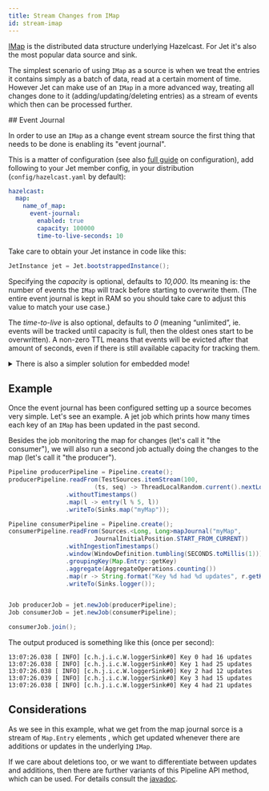 ```yaml
---
title: Stream Changes from IMap
id: stream-imap
---
```


[IMap](https://docs.hazelcast.org/docs/latest-dev/javadoc/com/hazelcast/map/IMap.html)
is the distributed data structure underlying Hazelcast. For Jet it's
also the most popular data source and sink.

The simplest scenario of using `IMap` as a source is when we treat the
entries it contains simply as a batch of data, read at a certain moment
of time. However Jet can make use of an `IMap` in a more advanced way,
treating all changes done to it (adding/updating/deleting entries) as
a stream of events which then can be processed further.

## Event Journal

In order to use an `IMap` as a change event stream source the first
thing that needs to be done is enabling its "event journal".

This is a matter of configuration (see also
[full guide](https://jet-start.sh/docs/operations/configuration) on
configuration), add following to your Jet member config, in your
 distribution
(`config/hazelcast.yaml` by default):

```yaml
hazelcast:
  map:
    name_of_map:
      event-journal:
        enabled: true
        capacity: 100000
        time-to-live-seconds: 10
```

Take care to obtain your Jet instance in code like this:

```java
JetInstance jet = Jet.bootstrappedInstance();
```

Specifying the _capacity_ is optional, defaults to _10,000_. Its
meaning is: the number of events the `IMap` will track before starting
to overwrite them. (The entire event journal is kept in RAM so you
should take care to adjust this value to match your use case.)

The _time-to-live_ is also optional, defaults to _0_ (meaning
“unlimited”, ie. events will be tracked until capacity is full, then
the oldest ones start to be overwritten). A non-zero TTL means that
events will be evicted after that amount of seconds, even if there is
still available capacity for tracking them.

<details>
  <summary>There is also a simpler solution for embedded mode!</summary>

  When using Jet in the embedded mode the same effect can be achieved
  more simply, via programmatic configuration:

  ```java
  JetConfig cfg = new JetConfig();
  cfg.getHazelcastConfig()
     .getMapConfig("name_of_map")
     .getEventJournalConfig()
     .setEnabled(true)
     .setCapacity(1000)         // how many events to keep before evicting
     .setTimeToLiveSeconds(10); // evict events older than this
  JetInstance jet = Jet.newJetInstance(cfg);
  ```

</details>

## Example

Once the event journal has been configured setting up a source becomes
very simple. Let's see an example. A jet job which prints how many times
each key of an `IMap` has been updated in the past second.

Besides the job monitoring the map for changes (let's call it "the
consumer"), we will also run a second job actually doing the changes
to the map (let's call it "the producer").  

```java
Pipeline producerPipeline = Pipeline.create();
producerPipeline.readFrom(TestSources.itemStream(100,
                        (ts, seq) -> ThreadLocalRandom.current().nextLong(0, 1000)))
                .withoutTimestamps()
                .map(l -> entry(l % 5, l))
                .writeTo(Sinks.map("myMap"));

Pipeline consumerPipeline = Pipeline.create();
consumerPipeline.readFrom(Sources.<Long, Long>mapJournal("myMap",
                        JournalInitialPosition.START_FROM_CURRENT))
                .withIngestionTimestamps()
                .window(WindowDefinition.tumbling(SECONDS.toMillis(1)))
                .groupingKey(Map.Entry::getKey)
                .aggregate(AggregateOperations.counting())
                .map(r -> String.format("Key %d had %d updates", r.getKey(), r.getValue()))
                .writeTo(Sinks.logger());


Job producerJob = jet.newJob(producerPipeline);
Job consumerJob = jet.newJob(consumerPipeline);

consumerJob.join();
```

The output produced is something like this (once per second):

```text
13:07:26.038 [ INFO] [c.h.j.i.c.W.loggerSink#0] Key 0 had 16 updates
13:07:26.038 [ INFO] [c.h.j.i.c.W.loggerSink#0] Key 1 had 25 updates
13:07:26.038 [ INFO] [c.h.j.i.c.W.loggerSink#0] Key 2 had 12 updates
13:07:26.039 [ INFO] [c.h.j.i.c.W.loggerSink#0] Key 3 had 15 updates
13:07:26.038 [ INFO] [c.h.j.i.c.W.loggerSink#0] Key 4 had 21 updates
```

## Considerations

As we see in this example, what we get from the map journal sorce is a
stream of `Map.Entry` elements , which get updated whenever there are
additions or updates in the underlying `IMap`.

If we care about deletions too, or we want to differentiate between
updates and additions, then there are further variants of this
Pipeline API method, which can be used. For details consult the
[javadoc](https://docs.hazelcast.org/docs/jet/latest-dev/javadoc/com/hazelcast/jet/pipeline/Sources.html#mapJournal-java.lang.String-com.hazelcast.jet.pipeline.JournalInitialPosition-com.hazelcast.function.FunctionEx-com.hazelcast.function.PredicateEx-).
